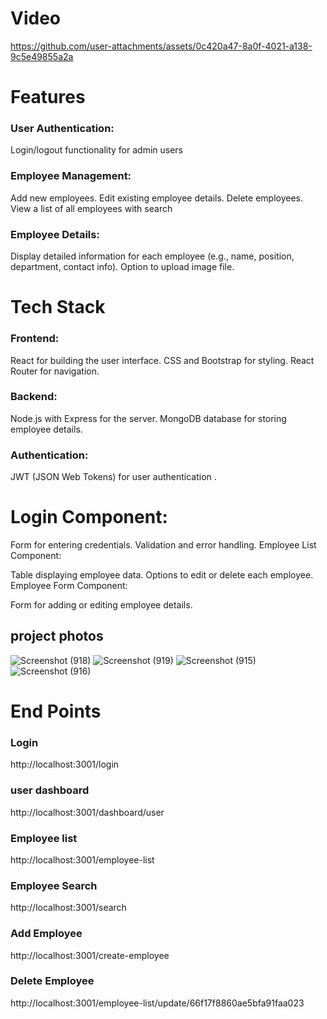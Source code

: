 # Video
https://github.com/user-attachments/assets/0c420a47-8a0f-4021-a138-9c5e49855a2a

# Features
### User Authentication:

Login/logout functionality for admin users
### Employee Management:

Add new employees.
Edit existing employee details.
Delete employees.
View a list of all employees with search
### Employee Details:

Display detailed information for each employee (e.g., name, position, department, contact info).
Option to upload image file. 
        
# Tech Stack
### Frontend:

React for building the user interface.
 CSS and Bootstrap for styling.
React Router for navigation.
### Backend:

Node.js with Express for the server.
MongoDB database for storing employee details.
### Authentication:

JWT (JSON Web Tokens) for user authentication .
# Login Component:

Form for entering credentials.
Validation and error handling.
Employee List Component:

Table displaying employee data.
Options to edit or delete each employee.
Employee Form Component:

Form for adding or editing employee details.

## project photos
![Screenshot (918)](https://github.com/user-attachments/assets/df0425ed-6c13-411a-8129-db4fb7caa7ef)
![Screenshot (919)](https://github.com/user-attachments/assets/6282142d-05de-46c8-b9a0-d6bc09b2783f)
![Screenshot (915)](https://github.com/user-attachments/assets/02849b77-b528-4a93-b1e3-2040269ae191)
![Screenshot (916)](https://github.com/user-attachments/assets/ed8d1f45-4eb4-4f78-9d6f-aacc94ba7b97)




# End Points
### Login
http://localhost:3001/login
### user dashboard
http://localhost:3001/dashboard/user
### Employee list
http://localhost:3001/employee-list
### Employee Search
http://localhost:3001/search
### Add Employee 
http://localhost:3001/create-employee
### Delete Employee 
http://localhost:3001/employee-list/update/66f17f8860ae5bfa91faa023
